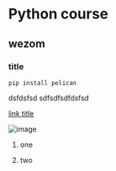 # Python course

## wezom

### title

    pip install pelican

dsfdsfsd sdfsdfsdfdsfsd

[link title](http://google.com)

![image](image.png)

1. one

2. two
